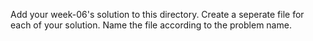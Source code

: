 Add your week-06's solution to this directory.
Create a seperate file for each of your solution. Name the file according to the problem name.
